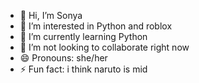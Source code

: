 - 👋 Hi, I’m Sonya
- 👀 I’m interested in Python and roblox
- 🌱 I’m currently learning Python
- 💞️ I’m not looking to collaborate right now
- 😄 Pronouns: she/her
- ⚡ Fun fact: i think naruto is mid

<!---
SevillaKambe/SevillaKambe is a ✨ special ✨ repository because its `README.md` (this file) appears on your GitHub profile.
You can click the Preview link to take a look at your changes.
--->
